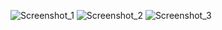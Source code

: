 ![Screenshot_1](https://github.com/user-attachments/assets/bb6398d0-0540-4ea8-bcd1-6ffbd4d1cdc0)
![Screenshot_2](https://github.com/user-attachments/assets/01cd814f-c7b0-49a0-a9cb-4b213fcfb125)
![Screenshot_3](https://github.com/user-attachments/assets/316c9d47-6813-438e-a2a3-3eaa60bdba2c)
